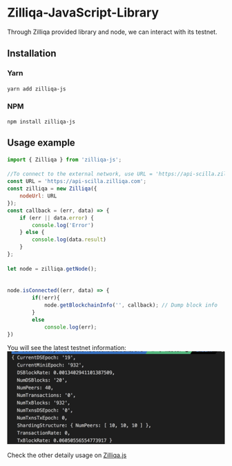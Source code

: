 # Zilliqa-JavaScript-Library

Through Zilliqa provided library and node, we can interact with its testnet.

## Installation

### Yarn
`yarn add zilliqa-js`

### NPM
`npm install zilliqa-js`

## Usage example

```js
import { Zilliqa } from 'zilliqa-js';

//To connect to the external network, use URL = 'https://api-scilla.zilliqa.com'
const URL = 'https://api-scilla.zilliqa.com';
const zilliqa = new Zilliqa({
    nodeUrl: URL
});
const callback = (err, data) => {
	if (err || data.error) {
		console.log('Error')
	} else {
		console.log(data.result)
	}
};

let node = zilliqa.getNode();


node.isConnected((err, data) => {
		if(!err){
			node.getBlockchainInfo('', callback); // Dump block info
		}
		else
			console.log(err);
})
```

You will see the latest testnet information:
![blockInfo.png](../../assets/blockInfo.png)

Check the other detaily usage on [Zilliqa.js](https://github.com/Zilliqa/Zilliqa-JavaScript-Library)